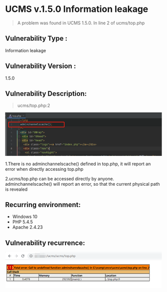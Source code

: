 # UCMS v.1.5.0 Information leakage

> A problem was found in UCMS 1.5.0. In line 2 of ucms/top.php

## Vulnerability Type :

Information leakage



## Vulnerability Version :

1.5.0

## Vulnerability Description:

> ucms/top.php:2

![image-20210111163037671](https://github.com/Gingsguard/ucms/blob/main/image-20210111163037671.png)

1.There is no adminchannelscache() defined in top.php, it will  report an  error when directly accessing top.php

2.ucms/top.php can be accessed directly by anyone.  adminchannelscache() will report an  error, so that the current physical path is revealed



## Recurring environment:

- Windows 10
- PHP 5.4.5
- Apache 2.4.23

## Vulnerability recurrence:

![image-20210111162943065](https://github.com/Gingsguard/ucms/blob/main/image-20210111162943065.png)
